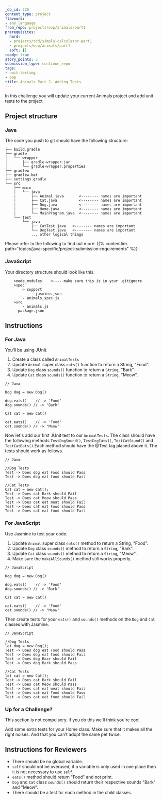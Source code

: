 ```yaml
---
_db_id: 225
content_type: project
flavours:
- any_language
from_repo: projects/oop/animals/part1
prerequisites:
  hard:
  - projects/tdd/simple-calculator-part1
  - projects/oop/animals/part1
  soft: []
ready: true
story_points: 3
submission_type: continue_repo
tags:
- unit-testing
- oop
title: Animals Part 2. Adding Tests
---
```


In this challenge you will update your current Animals project and add unit tests to the project

## Project structure

### Java

The code you push to git should have the following structure:

```
├── build.gradle
├── gradle
│   └── wrapper
│       ├── gradle-wrapper.jar
│       └── gradle-wrapper.properties
├── gradlew
├── gradlew.bat
├── settings.gradle
└── src
    ├── main
    |   └── java
    |       ├── Animal.java       <-------- names are important
    |       ├── Cat.java          <-------- names are important
    |       ├── Dog.java          <-------- names are important
    |       ├── Home.java         <-------- names are important
    |       └── MainProgram.java  <-------- names are important
    └── test
        └── java
            ├── CatTest.java   <-------- names are important
            └── DogTest.java   <-------- names are important
            ... other logical things
```

Please refer to the following to find out more: {{% contentlink path="topics/java-specific/project-submission-requirements" %}}

### JavaScript

Your directory structure should look like this.

```
    >node_modules    <---- make sure this is in your .gitignore
    >spec
        > support
            - jasmine.json
        - animals_spec.js
    >src
        - animals.js
    - package.json
```

## Instructions

### For Java

You'll be using JUnit.

1. Create a class called `AnimalTests`
2. Update `Animal` super class `eats()` function to return a String, "Food".
3. Update `Dog` class `sounds()` function to return a `String`, "Bark".
4. Update `Cat` class `sounds()` function to return a `String`, "Meow".

```
// Java

Dog dog = new Dog()

dog.eats()    // -> 'Food'
dog.sounds() // -> 'Bark'

Cat cat = new Cat()

cat.eats()    // -> 'Food'
cat.sounds() // -> 'Meow'
```

Now let's add our first JUnit test to our `AnimalTests`. The class should have the following methods `TestDogSound()`, `TestDogEats()`, `TestCatSound()` and `TestCatEats()`.Each method should have the @Test tag placed above it. The tests should work as follows.

```
// Java

//Dog Tests
Test -> Does dog eat Food should Pass
Test -> Does dog eat food should Fail

//Cat Tests
Cat cat = new Cat();
Test -> Does cat Bark should Fail
Test -> Does cat Meow should Pass
Test -> Does cat eat meat should Fail
Test -> Does cat eat Food should Pass
Test -> Does cat eat food should Fail

```

### For JavaScript

Use Jasmine to test your code.

1. Update `Animal` super class `eats()` method to return a String, "Food".
2. Update `Dog` class `sounds()` method to return a `String`, "Bark".
3. Update `Cat` class `sounds()` method to return a `String`, "Meow".
4. Make sure the `makeAllSounds()` method still works properly.

```
// JavaScript

Dog dog = new Dog()

dog.eats()    // -> 'Food'
dog.sounds() // -> 'Bark'

Cat cat = new Cat()

cat.eats()    // -> 'Food'
cat.sounds() // -> 'Meow'
```

Then create tests for your `eats()` and `sounds()` methods on the `Dog` and `Cat` classes with Jasmine.

```
// JavaScript

//Dog Tests
let dog = new Dog();
Test -> Does dog eat Food should Pass
Test -> Does dog eat food should Fail
Test -> Does dog Roar should Fail
Test -> Does dog Bark should Pass

//Cat Tests
let cat = new Cat();
Test -> Does cat Bark should Fail
Test -> Does cat Meow should Pass
Test -> Does cat eat meat should Fail
Test -> Does cat eat Food should Pass
Test -> Does cat eat food should Fail

```

### Up for a Challenge?

This section is not compulsory. If you do this we'll think you're cool.

Add some extra tests for your Home class. Make sure that it makes all the right noises. And that you can't adopt the same pet twice.

## Instructions for Reviewers

- There should be no global variable.
- `self` should not be overused, if a variable is only used in one place then it is not necessary to use `self`.
- `eats()` method should return "Food" and not print.
- `Dog` and `Cat` class `sounds()` should return their respective sounds "Bark" and "Meow".
- There should be a test for each method in the child classes.